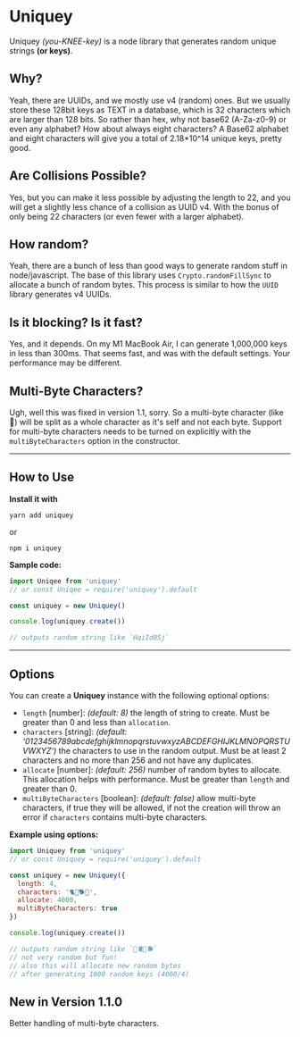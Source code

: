 # Uniquey

Uniquey _(you-KNEE-key)_ is a node library that generates random unique strings **(or keys)**.

## Why?

Yeah, there are UUIDs, and we mostly use v4 (random) ones. But we usually store these 128bit keys as TEXT in a database, which is 32 characters which are larger than 128 bits. So rather than hex, why not base62 (A-Za-z0-9) or even any alphabet? How about always eight characters? A Base62 alphabet and eight characters will give you a total of 2.18\*10^14 unique keys, pretty good.

## Are Collisions Possible?

Yes, but you can make it less possible by adjusting the length to 22, and you will get a slightly less chance of a collision as UUID v4. With the bonus of only being 22 characters (or even fewer with a larger alphabet).

## How random?

Yeah, there are a bunch of less than good ways to generate random stuff in node/javascript. The base of this library uses `Crypto.randomFillSync` to allocate a bunch of random bytes. This process is similar to how the `UUID` library generates v4 UUIDs.

## Is it blocking? Is it fast?

Yes, and it depends. On my M1 MacBook Air, I can generate 1,000,000 keys in less than 300ms. That seems fast, and was with the default settings. Your performance may be different.

## Multi-Byte Characters?

Ugh, well this was fixed in version 1.1, sorry. So a multi-byte character (like 🏢) will be split as a whole character as it's self and not each byte. Support for multi-byte characters needs to be turned on explicitly with the `multiByteCharacters` option in the constructor.

---

## How to Use

**Install it with**

`yarn add uniquey`

or

`npm i uniquey`

**Sample code:**

```javascript
import Uniqee from 'uniquey'
// or const Uniqee = require('uniquey').default

const uniquey = new Uniquey()

console.log(uniquey.create())

// outputs random string like `HqiId0Sj`
```

---

## Options

You can create a **Uniquey** instance with the following optional options:

- `length` [number]: _(default: 8)_ the length of string to create. Must be greater than 0 and less than `allocation`.
- `characters` [string]: _(default: '0123456789abcdefghijklmnopqrstuvwxyzABCDEFGHIJKLMNOPQRSTUVWXYZ')_ the characters to use in the random output. Must be at least 2 characters and no more than 256 and not have any duplicates.
- `allocate` [number]: _(default: 256)_ number of random bytes to allocate. This allocation helps with performance. Must be greater than `length` and greater than 0.
- `multiByteCharacters` [boolean]: _(default: false)_ allow multi-byte characters, if true they will be allowed, if not the creation will throw an error if `characters` contains multi-byte characters.

**Example using options:**

```javascript
import Uniquey from 'uniquey'
// or const Uniquey = require('uniquey').default

const uniquey = new Uniquey({
  length: 4,
  characters: '🐈🏢🐕🐎',
  allocate: 4000,
  multiByteCharacters: true
})

console.log(uniquey.create())

// outputs random string like `🐎🐈🏢🐕`
// not very random but fun!
// also this will allocate new random bytes
// after generating 1000 random keys (4000/4)
```

## New in Version 1.1.0

Better handling of multi-byte characters.
